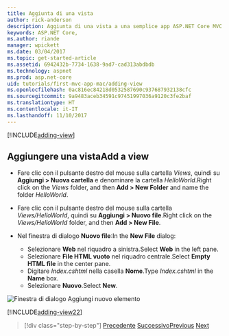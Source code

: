 ```yaml
---
title: Aggiunta di una vista
author: rick-anderson
description: Aggiunta di una vista a una semplice app ASP.NET Core MVC
keywords: ASP.NET Core,
ms.author: riande
manager: wpickett
ms.date: 03/04/2017
ms.topic: get-started-article
ms.assetid: 6942432b-7734-1638-9ad7-cad313abdbdb
ms.technology: aspnet
ms.prod: asp.net-core
uid: tutorials/first-mvc-app-mac/adding-view
ms.openlocfilehash: 0ac816ec84218d0532587690c937687932138cfc
ms.sourcegitcommit: 9a9483aceb34591c97451997036a9120c3fe2baf
ms.translationtype: HT
ms.contentlocale: it-IT
ms.lasthandoff: 11/10/2017
---
```

[!INCLUDE[adding-view](../../includes/mvc-intro/adding_view1.md)]

## <a name="add-a-view"></a><span data-ttu-id="1eb15-104">Aggiungere una vista</span><span class="sxs-lookup"><span data-stu-id="1eb15-104">Add a view</span></span> 

* <span data-ttu-id="1eb15-105">Fare clic con il pulsante destro del mouse sulla cartella *Views*, quindi su **Aggiungi > Nuova cartella** e denominare la cartella *HelloWorld*.</span><span class="sxs-lookup"><span data-stu-id="1eb15-105">Right click on the *Views* folder, and then **Add > New Folder** and name the folder *HelloWorld*.</span></span>
* <span data-ttu-id="1eb15-106">Fare clic con il pulsante destro del mouse sulla cartella *Views/HelloWorld*, quindi su **Aggiungi > Nuovo file**.</span><span class="sxs-lookup"><span data-stu-id="1eb15-106">Right click on the *Views/HelloWorld* folder, and then **Add > New File**.</span></span>
* <span data-ttu-id="1eb15-107">Nel finestra di dialogo **Nuovo file**:</span><span class="sxs-lookup"><span data-stu-id="1eb15-107">In the **New File** dialog:</span></span>

  * <span data-ttu-id="1eb15-108">Selezionare **Web** nel riquadro a sinistra.</span><span class="sxs-lookup"><span data-stu-id="1eb15-108">Select **Web** in the left pane.</span></span>
  * <span data-ttu-id="1eb15-109">Selezionare **File HTML vuoto** nel riquadro centrale.</span><span class="sxs-lookup"><span data-stu-id="1eb15-109">Select **Empty HTML file** in the center pane.</span></span>
  * <span data-ttu-id="1eb15-110">Digitare *Index.cshtml* nella casella **Nome**.</span><span class="sxs-lookup"><span data-stu-id="1eb15-110">Type *Index.cshtml* in the **Name** box.</span></span>
  * <span data-ttu-id="1eb15-111">Selezionare **Nuovo**.</span><span class="sxs-lookup"><span data-stu-id="1eb15-111">Select **New**.</span></span>

![Finestra di dialogo Aggiungi nuovo elemento](adding-view/_static/add_view.png)

[!INCLUDE[adding-view22](../../includes/mvc-intro/adding_view2.md)]

>[!div class="step-by-step"]
<span data-ttu-id="1eb15-113">[Precedente](adding-controller.md)
[Successivo](adding-model.md)</span><span class="sxs-lookup"><span data-stu-id="1eb15-113">[Previous](adding-controller.md)
[Next](adding-model.md)</span></span>
